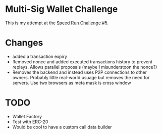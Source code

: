 # Multi-Sig Wallet Challenge

This is my attempt at the [Speed Run Challenge #5](https://speedrunethereum.com/).

# Changes

- added a transaction expiry
- Removed nonce and added executed transactions history to prevent replays. Allows parallel proposals (maybe I misunderstoon the nonce?)
- Removes the backend and instead uses P2P connections to other owners. Probably little real-world usuage but removes the need for servers. Use two browsers as meta mask is cross window

# TODO

- Wallet Factory
- Test with ERC-20
- Would be cool to have a custom call data builder

